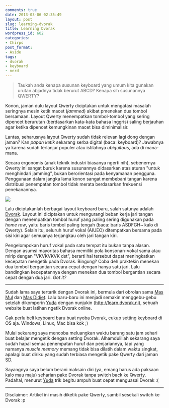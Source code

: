 ```yaml
---
comments: true
date: 2013-03-06 02:35:49
layout: post
slug: learning-dvorak
title: Learning Dvorak
wordpress_id: 602
categories:
- Chirps
post_format:
- Aside
tags:
- dvorak
- keyboard
- nerd
---
```


> Taukah anda kenapa susunan keyboard yang umum kita gunakan urutan abjadnya
> tidak berurut ABCD? Kenapa sih susunannya QWERTY?

Konon, jaman dulu layout Qwerty diciptakan untuk mengatasi masalah seringnya
mesin ketik macet (*jammed*) akibat pmenekan dua tombol bersamaan. Layout Qwerty
menempatkan tombol-tombol yang sering dipencet berurutan (berdasarkan kata-kata
bahasa Inggris) saling berjauhan agar ketika dipencet kemungkinan macet bisa 
diminimalisir.

Lantas, seharusnya layout Qwerty sudah tidak relevan lagi dong dengan jaman? 
Kan *papan ketik* sekarang serba digital (baca: keyboard)? Jawabnya ya karena
sudah terlanjur populer atau istilahnya *ubiquitous*, ada di mana-mana. 

Secara ergonomis (anak teknik industri biasanya ngerti nih), sebenernya Qwerty
ini sangat buruk karena susunannya didasarkan atas aturan "untuk menghindari 
jamming", bukan berorientasi pada kenyamanan pengguna. Penggunaan dalam jangka
lama konon sangat membebani tangan karena distribusi penempatan tombol tidak 
merata berdasarkan frekuensi penekanannya.

![](https://upload.wikimedia.org/wikipedia/commons/thumb/2/25/KB_United_States_Dvorak.svg/500px-KB_United_States_Dvorak.svg.png)

Lalu diciptakanlah berbagai layout keyboard baru, salah satunya adalah 
[Dvorak](https://en.wikipedia.org/wiki/Dvorak_Simplified_Keyboard).
Layout ini diciptakan untuk mengurangi beban kerja jari tangan dengan menempatkan
tombol huruf yang paling sering digunakan pada *home row*, yaitu baris tombol
paling tengah (baca: baris ASDFGH~ kalo di Qwerty). Selain itu, seluruh huruf 
vokal (AIUEO) ditempatkan bersama pada sisi kiri agar semuanya terjangkau oleh
jari tangan kiri.

Pengelompokan huruf vokal pada satu tempat itu bukan tanpa alasan. Dengan asumsi
mayoritas bahasa memiliki pola konsonan-vokal sama atau mirip dengan "VKVKVKVK dst",
berarti hal tersebut dapat meningkatkan kecepatan mengetik pada Dvorak. Bingung?
Coba deh praktekin menekan dua tombol bergantian secara cepat dengan hanya satu jari.
Lalu bandingkan kecepatannya dengan menekan dua tombol bergantian secara cepat dengan
dua jari. *Got it?*

---

Sudah lama saya tertarik dengan Dvorak ini, bermula dari obrolan sama 
[Mas Mul](http://twitter.com/mul14) dan [Mas Didiet](http://twitter.com/lynxluna). 
Lalu baru-baru ini menjadi semakin menggebu-gebu setelah dikomporin 
[Yuda](http://twitter.com/akuyudanta) dengan nunjukin (http://learn.dvorak.nl), 
sebuah website buat latihan ngetik Dvorak online.

Gak perlu beli keyboard baru buat nyoba Dvorak, cukup setting keyboard di OS aja.
Windows, Linux, Mac bisa kok ;)

Mulai sekarang saya mencoba meluangkan waktu barang satu jam sehari buat belajar 
mengetik dengan setting Dvorak. Alhamdulillah sekarang saya sudah hapal semua
penempatan huruf dan penjariannya, tapi yang namanya *muscle memory* memang tidak
bisa dilatih dalam waktu singkat, apalagi buat diriku yang sudah terbiasa mengetik
pake Qwerty dari jaman SD. 

Sayangnya saya belum berani maksain diri (ya, emang harus ada paksaan kalo mau maju)
seharian pake Dvorak tanpa switch back ke Qwerty. Padahal, menurut 
[Yuda](http://twitter.com/akuyudanta) trik begitu ampuh buat cepat menguasai Dvorak
:(



---

Disclaimer: Artikel ini masih diketik pake Qwerty, sambil sesekali switch ke Dvorak :p



